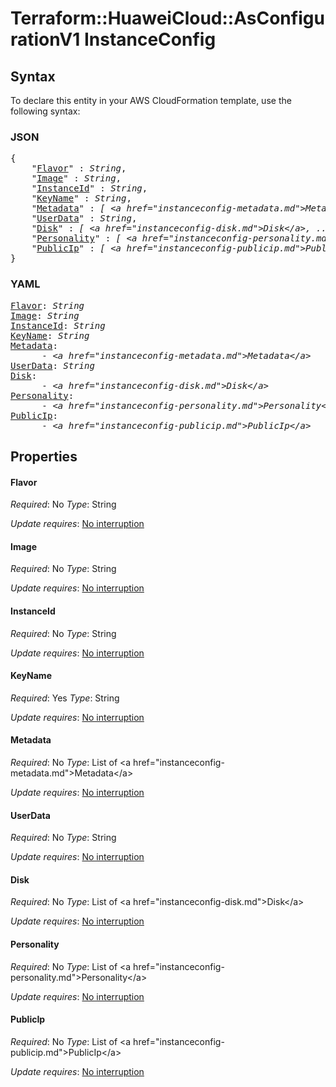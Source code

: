 # Terraform::HuaweiCloud::AsConfigurationV1 InstanceConfig

## Syntax

To declare this entity in your AWS CloudFormation template, use the following syntax:

### JSON

<pre>
{
    "<a href="#flavor" title="Flavor">Flavor</a>" : <i>String</i>,
    "<a href="#image" title="Image">Image</a>" : <i>String</i>,
    "<a href="#instanceid" title="InstanceId">InstanceId</a>" : <i>String</i>,
    "<a href="#keyname" title="KeyName">KeyName</a>" : <i>String</i>,
    "<a href="#metadata" title="Metadata">Metadata</a>" : <i>[ &lt;a href=&#34;instanceconfig-metadata.md&#34;&gt;Metadata&lt;/a&gt;, ... ]</i>,
    "<a href="#userdata" title="UserData">UserData</a>" : <i>String</i>,
    "<a href="#disk" title="Disk">Disk</a>" : <i>[ &lt;a href=&#34;instanceconfig-disk.md&#34;&gt;Disk&lt;/a&gt;, ... ]</i>,
    "<a href="#personality" title="Personality">Personality</a>" : <i>[ &lt;a href=&#34;instanceconfig-personality.md&#34;&gt;Personality&lt;/a&gt;, ... ]</i>,
    "<a href="#publicip" title="PublicIp">PublicIp</a>" : <i>[ &lt;a href=&#34;instanceconfig-publicip.md&#34;&gt;PublicIp&lt;/a&gt;, ... ]</i>
}
</pre>

### YAML

<pre>
<a href="#flavor" title="Flavor">Flavor</a>: <i>String</i>
<a href="#image" title="Image">Image</a>: <i>String</i>
<a href="#instanceid" title="InstanceId">InstanceId</a>: <i>String</i>
<a href="#keyname" title="KeyName">KeyName</a>: <i>String</i>
<a href="#metadata" title="Metadata">Metadata</a>: <i>
      - &lt;a href=&#34;instanceconfig-metadata.md&#34;&gt;Metadata&lt;/a&gt;</i>
<a href="#userdata" title="UserData">UserData</a>: <i>String</i>
<a href="#disk" title="Disk">Disk</a>: <i>
      - &lt;a href=&#34;instanceconfig-disk.md&#34;&gt;Disk&lt;/a&gt;</i>
<a href="#personality" title="Personality">Personality</a>: <i>
      - &lt;a href=&#34;instanceconfig-personality.md&#34;&gt;Personality&lt;/a&gt;</i>
<a href="#publicip" title="PublicIp">PublicIp</a>: <i>
      - &lt;a href=&#34;instanceconfig-publicip.md&#34;&gt;PublicIp&lt;/a&gt;</i>
</pre>

## Properties

#### Flavor

_Required_: No
_Type_: String

_Update requires_: [No interruption](https://docs.aws.amazon.com/AWSCloudFormation/latest/UserGuide/using-cfn-updating-stacks-update-behaviors.html#update-no-interrupt)

#### Image

_Required_: No
_Type_: String

_Update requires_: [No interruption](https://docs.aws.amazon.com/AWSCloudFormation/latest/UserGuide/using-cfn-updating-stacks-update-behaviors.html#update-no-interrupt)

#### InstanceId

_Required_: No
_Type_: String

_Update requires_: [No interruption](https://docs.aws.amazon.com/AWSCloudFormation/latest/UserGuide/using-cfn-updating-stacks-update-behaviors.html#update-no-interrupt)

#### KeyName

_Required_: Yes
_Type_: String

_Update requires_: [No interruption](https://docs.aws.amazon.com/AWSCloudFormation/latest/UserGuide/using-cfn-updating-stacks-update-behaviors.html#update-no-interrupt)

#### Metadata

_Required_: No
_Type_: List of &lt;a href=&#34;instanceconfig-metadata.md&#34;&gt;Metadata&lt;/a&gt;

_Update requires_: [No interruption](https://docs.aws.amazon.com/AWSCloudFormation/latest/UserGuide/using-cfn-updating-stacks-update-behaviors.html#update-no-interrupt)

#### UserData

_Required_: No
_Type_: String

_Update requires_: [No interruption](https://docs.aws.amazon.com/AWSCloudFormation/latest/UserGuide/using-cfn-updating-stacks-update-behaviors.html#update-no-interrupt)

#### Disk

_Required_: No
_Type_: List of &lt;a href=&#34;instanceconfig-disk.md&#34;&gt;Disk&lt;/a&gt;

_Update requires_: [No interruption](https://docs.aws.amazon.com/AWSCloudFormation/latest/UserGuide/using-cfn-updating-stacks-update-behaviors.html#update-no-interrupt)

#### Personality

_Required_: No
_Type_: List of &lt;a href=&#34;instanceconfig-personality.md&#34;&gt;Personality&lt;/a&gt;

_Update requires_: [No interruption](https://docs.aws.amazon.com/AWSCloudFormation/latest/UserGuide/using-cfn-updating-stacks-update-behaviors.html#update-no-interrupt)

#### PublicIp

_Required_: No
_Type_: List of &lt;a href=&#34;instanceconfig-publicip.md&#34;&gt;PublicIp&lt;/a&gt;

_Update requires_: [No interruption](https://docs.aws.amazon.com/AWSCloudFormation/latest/UserGuide/using-cfn-updating-stacks-update-behaviors.html#update-no-interrupt)

